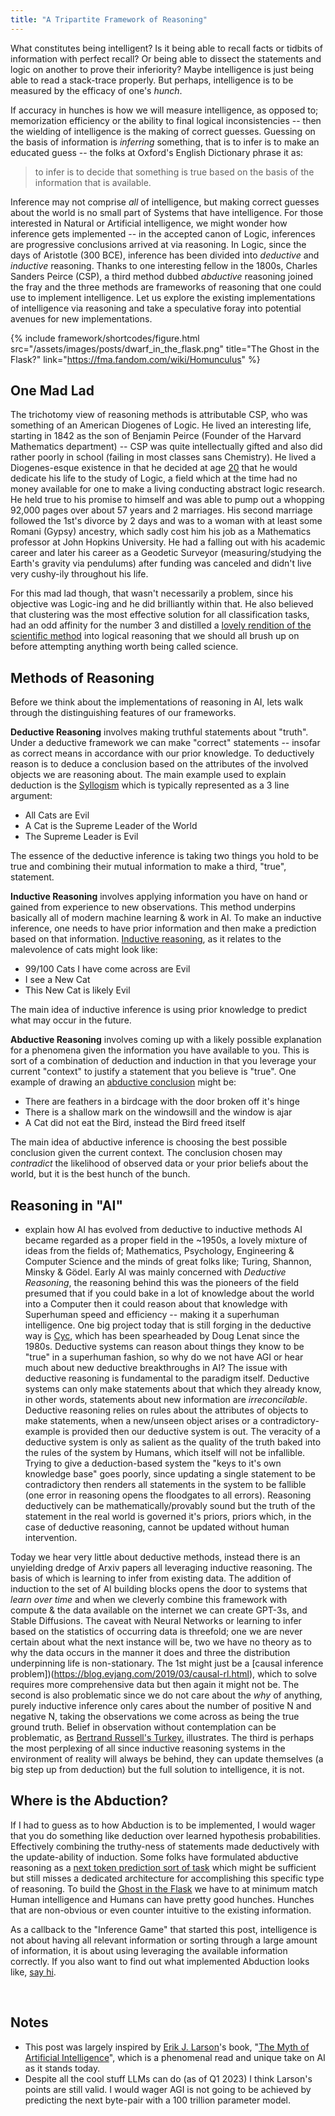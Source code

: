 ```yaml
---
title: "A Tripartite Framework of Reasoning"
---
```


What constitutes being intelligent? Is it being able to recall facts or tidbits of information with perfect recall? Or being able to dissect the statements and logic on another to prove their inferiority? Maybe intelligence is just being able to read a stack-trace properly. But perhaps, intelligence is to be measured by the efficacy of one's _hunch_.

If accuracy in hunches is how we will measure intelligence, as opposed to; memorization efficiency or the ability to final logical inconsistencies -- then the wielding of intelligence is the making of correct guesses. Guessing on the basis of information is _inferring_ something, that is to infer is to make an educated guess -- the folks at Oxford's English Dictionary phrase it as:

> to infer is to decide that something is true based on the basis of the information that is available.

Inference may not comprise _all_ of intelligence, but making correct guesses about the world is no small part of Systems that have intelligence. For those interested in Natural or Artificial intelligence, we might wonder how inference gets implemented -- in the accepted canon of Logic, inferences are progressive conclusions arrived at via reasoning. In Logic, since the days of Aristotle (300 BCE), inference has been divided into _deductive_ and _inductive_ reasoning. Thanks to one interesting fellow in the 1800s, Charles Sanders Peirce (CSP), a third method dubbed _abductive_ reasoning joined the fray and the three methods are frameworks of reasoning that one could use to implement intelligence. Let us explore the existing implementations of intelligence via reasoning and take a speculative foray into potential avenues for new implementations.


{% include framework/shortcodes/figure.html
  src="/assets/images/posts/dwarf_in_the_flask.png"
  title="The Ghost in the Flask?"
  link="https://fma.fandom.com/wiki/Homunculus"
%}

## One Mad Lad

The trichotomy view of reasoning methods is attributable CSP, who was something of an American Diogenes of Logic. He lived an interesting life, starting in 1842 as the son of Benjamin Peirce (Founder of the Harvard Mathematics department) -- CSP was quite intellectually gifted and also did rather poorly in school (failing in most classes sans Chemistry). He lived a Diogenes-esque existence in that he decided at age [20](https://plato.stanford.edu/entries/peirce/#:~:text=In%20his%20youth,der%20Logik.) that he would dedicate his life to the study of Logic, a field which at the time had no money available for one to make a living conducting abstract logic research. He held true to his promise to himself and was able to pump out a whopping 92,000 pages over about 57 years and 2 marriages. His second marriage followed the 1st's divorce by 2 days and was to a woman with at least some Romani (Gypsy) ancestry, which sadly cost him his job as a Mathematics professor at John Hopkins University. He had a falling out with his academic career and later his career as a Geodetic Surveyor (measuring/studying the Earth's gravity via pendulums) after funding was canceled and didn't live very cushy-ily throughout his life.

For this mad lad though, that wasn't necessarily a problem, since his objective was Logic-ing and he did brilliantly within that. He also believed that clustering was the most effective solution for all classification tasks, had an odd affinity for the number 3 and distilled a [lovely rendition of the scientific method](https://www.appstate.edu/~steelekm/classes/psy3100/Documents/Scientific_Thinking.pdf) into logical reasoning that we should all brush up on before attempting anything worth being called science.

## Methods of Reasoning

Before we think about the implementations of reasoning in AI, lets walk through the distinguishing features of our frameworks.

**Deductive Reasoning** involves making truthful statements about "truth". Under a deductive framework we can make "correct" statements -- insofar as correct means in accordance with our prior knowledge. To deductively reason is to deduce a conclusion based on the attributes of the involved objects we are reasoning about. The main example used to explain deduction is the [Syllogism](https://en.wikipedia.org/wiki/Syllogism) which is typically represented as a 3 line argument:

- All Cats are Evil
- A Cat is the Supreme Leader of the World
- The Supreme Leader is Evil

The essence of the deductive inference is taking two things you hold to be true and combining their mutual information to make a third, "true", statement.

**Inductive Reasoning** involves applying information you have on hand or gained from experience to new observations. This method underpins basically all of modern machine learning & work in AI. To make an inductive inference, one needs to have prior information and then make a prediction based on that information. [Inductive reasoning](https://my.parker.edu/ICS/icsfs/INDUCTIVE_REASONING.htm?target=d0c9ff98-b316-423f-8e3f-947763e4f28c#:~:text=The%20classical%20example%20used%20to,of%20us%20are%20still%20around!), as it relates to the malevolence of cats might look like:

- 99/100 Cats I have come across are Evil
- I see a New Cat
- This New Cat is likely Evil

The main idea of inductive inference is using prior knowledge to predict what may occur in the future.

**Abductive Reasoning** involves coming up with a likely possible explanation for a phenomena given the information you have available to you. This is sort of a combination of deduction and induction in that you leverage your current "context" to justify a statement that you believe is "true". One example of drawing an [abductive conclusion](https://plato.stanford.edu/entries/abduction/#AbdGenIde) might be:

- There are feathers in a birdcage with the door broken off it's hinge
- There is a shallow mark on the windowsill and the window is ajar
- A Cat did not eat the Bird, instead the Bird freed itself

The main idea of abductive inference is choosing the best possible conclusion given the current context. The conclusion chosen may _contradict_ the likelihood of observed data or your prior beliefs about the world, but it is the best hunch of the bunch.

## Reasoning in "AI"

- explain how AI has evolved from deductive to inductive methods
  AI became regarded as a proper field in the ~1950s, a lovely mixture of ideas from the fields of; Mathematics, Psychology, Engineering & Computer Science and the minds of great folks like; Turing, Shannon, Minsky & Gödel. Early AI was mainly concerned with _Deductive Reasoning_, the reasoning behind this was the pioneers of the field presumed that if you could bake in a lot of knowledge about the world into a Computer then it could reason about that knowledge with Superhuman speed and efficiency -- making it a superhuman intelligence. One big project today that is still forging in the deductive way is [Cyc](https://cyc.com/), which has been spearheaded by Doug Lenat since the 1980s. Deductive systems can reason about things they know to be "true" in a superhuman fashion, so why do we not have AGI or hear much about new deductive breakthroughs in AI? The issue with deductive reasoning is fundamental to the paradigm itself. Deductive systems can only make statements about that which they already know, in other words, statements about new information are _irreconcilable_. Deductive reasoning relies on rules about the attributes of objects to make statements, when a new/unseen object arises or a contradictory-example is provided then our deductive system is out. The veracity of a deductive system is only as salient as the quality of the truth baked into the rules of the system by Humans, which itself will not be infallible. Trying to give a deduction-based system the "keys to it's own knowledge base" goes poorly, since updating a single statement to be contradictory then renders all statements in the system to be fallible (one error in reasoning opens the floodgates to all errors). Reasoning deductively can be mathematically/provably sound but the truth of the statement in the real world is governed it's priors, priors which, in the case of deductive reasoning, cannot be updated without human intervention.

Today we hear very little about deductive methods, instead there is an unyielding dredge of Arxiv papers all leveraging inductive reasoning. The basis of which is learning to infer from existing data. The addition of induction to the set of AI building blocks opens the door to systems that _learn over time_ and when we cleverly combine this framework with compute & the data available on the internet we can create GPT-3s, and Stable Diffusions. The caveat with Neural Networks or learning to infer based on the statistics of occurring data is threefold; one we are never certain about what the next instance will be, two we have no theory as to why the data occurs in the manner it does and three the distribution underpinning life is non-stationary. The 1st might just be a [causal inference problem])(https://blog.evjang.com/2019/03/causal-rl.html), which to solve requires more comprehensive data but then again it might not be. The second is also problematic since we do not care about the _why_ of anything, purely inductive inference only cares about the number of positive N and negative N, taking the observations we come across as being the true ground truth. Belief in observation without contemplation can be problematic, as [Bertrand Russell's Turkey.](https://mashimo.wordpress.com/2013/03/12/bertrand-russells-inductivist-turkey/) illustrates. The third is perhaps the most perplexing of all since inductive reasoning systems in the environment of reality will always be behind, they can update themselves (a big step up from deduction) but the full solution to intelligence, it is not.

## Where is the Abduction?

If I had to guess as to how Abduction is to be implemented, I would wager that you do something like deduction over learned hypothesis probabilities. Effectively combining the truthy-ness of statements made deductively with the update-ability of induction. Some folks have formulated abductive reasoning as a [next token prediction sort of task](https://arxiv.org/pdf/1908.05739.pdf) which might be sufficient but still misses a dedicated architecture for accomplishing this specific type of reasoning. To build the [Ghost in the Flask](https://en.wikipedia.org/wiki/Homunculus) we have to at minimum match Human intelligence and Humans can have pretty good hunches. Hunches that are non-obvious or even counter intuitive to the existing information.

As a callback to the "Inference Game" that started this post, intelligence is not about having all relevant information or sorting through a large amount of information, it is about using leveraging the available information correctly. If you also want to find out what implemented Abduction looks like, [say hi](https://tonkatsu.io/about/).

​

## Notes

- This post was largely inspired by [Erik J. Larson](https://en.wikipedia.org/wiki/Erik_J._Larson)'s book, "[The Myth of Artificial Intelligence](https://www.amazon.com/Myth-Artificial-Intelligence-Computers-Think/dp/0674983513)", which is a phenomenal read and unique take on AI as it stands today.
- Despite all the cool stuff LLMs can do (as of Q1 2023) I think Larson's points are still valid. I would wager AGI is not going to be achieved by predicting the next byte-pair with a 100 trillion parameter model.
